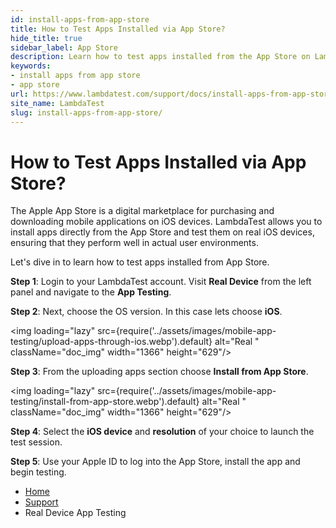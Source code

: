 ```yaml
---
id: install-apps-from-app-store
title: How to Test Apps Installed via App Store?
hide_title: true
sidebar_label: App Store
description: Learn how to test apps installed from the App Store on LambdaTest for optimal performance on real iOS devices.
keywords:
- install apps from app store
- app store
url: https://www.lambdatest.com/support/docs/install-apps-from-app-store/
site_name: LambdaTest
slug: install-apps-from-app-store/
---
```


<script type="application/ld+json"
      dangerouslySetInnerHTML={{ __html: JSON.stringify({
       "@context": "https://schema.org",
        "@type": "BreadcrumbList",
        "itemListElement": [{
          "@type": "ListItem",
          "position": 1,
          "name": "LambdaTest",
          "item": "https://www.lambdatest.com"
        },{
          "@type": "ListItem",
          "position": 2,
          "name": "Support",
          "item": "https://www.lambdatest.com/support/docs/"
        },{
          "@type": "ListItem",
          "position": 3,
          "name": "How to Test Apps Installed via App Center?",
          "item": "https://www.lambdatest.com/support/docs/install-apps-from-app-store/"
        }]
      })
    }}
></script>

# How to Test Apps Installed via App Store?

The Apple App Store is a digital marketplace for purchasing and downloading mobile applications on iOS devices. LambdaTest allows you to install apps directly from the App Store and test them on real iOS devices, ensuring that they perform well in actual user environments.

Let's dive in to learn how to test apps installed from App Store.

**Step 1**: Login to your LambdaTest account. Visit **Real Device** from the left panel and navigate to the **App Testing**.

**Step 2**: Next, choose the OS version. In this case lets choose **iOS**.

<img loading="lazy" src={require('../assets/images/mobile-app-testing/upload-apps-through-ios.webp').default} alt="Real "  className="doc_img" width="1366" height="629"/>

**Step 3**: From the uploading apps section choose **Install from App Store**.

<img loading="lazy" src={require('../assets/images/mobile-app-testing/install-from-app-store.webp').default} alt="Real "  className="doc_img" width="1366" height="629"/>

**Step 4**: Select the **iOS device** and **resolution** of your choice to launch the test session.

**Step 5**: Use your Apple ID to log into the App Store, install the app and begin testing.



<nav aria-label="breadcrumbs">
  <ul className="breadcrumbs">
    <li className="breadcrumbs__item">
      <a className="breadcrumbs__link" href="https://www.lambdatest.com">
        Home
      </a>
    </li>
    <li className="breadcrumbs__item">
      <a className="breadcrumbs__link" target="_self" href="https://www.lambdatest.com/support/docs/">
        Support
      </a>
    </li>
    <li className="breadcrumbs__item breadcrumbs__item--active">
      <span className="breadcrumbs__link">
        Real Device App Testing
      </span>
    </li>
  </ul>
</nav>
